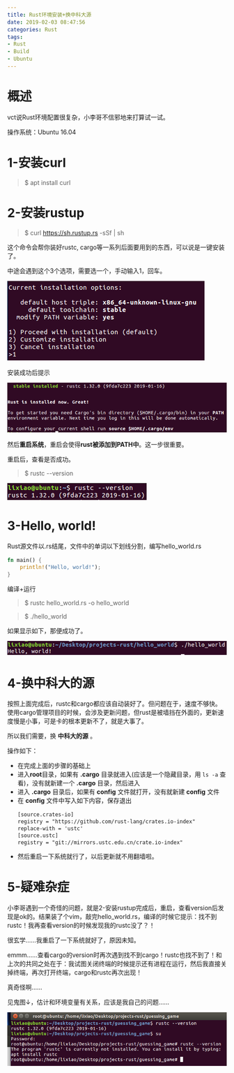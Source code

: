 ```yaml
---
title: Rust环境安装+换中科大源
date: 2019-02-03 08:47:56
categories: Rust
tags: 
- Rust
- Build
- Ubuntu
---
```


# 概述

vct说Rust环境配置很复杂，小李哥不信邪地来打算试一试。

操作系统：Ubuntu 16.04

# 1-安装curl

> $ apt install curl

# 2-安装rustup

> $ curl https://sh.rustup.rs -sSf | sh

这个命令会帮你装好rustc, cargo等一系列后面要用到的东西，可以说是一键安装了。

中途会遇到这个3个选项，需要选一个，手动输入1，回车。

![rustup安装选项](Rust环境安装/rustup安装选项.png)


安装成功后提示

![rustup安装成功](Rust环境安装/rustup安装成功.png)

然后**重启系统**，重启会使得**rust被添加到PATH中**。这一步很重要。

重启后，查看是否成功。
> $ rustc --version

![rustc版本](Rust环境安装/rustc版本.png)

# 3-Hello, world!

Rust源文件以.rs结尾，文件中的单词以下划线分割，编写hello_world.rs

```Rust
fn main() {
    println!("Hello, world!");
}
```

编译+运行
> $ rustc hello_world.rs -o hello_world

> $ ./hello_world

如果显示如下，那便成功了。

![Hello_world](Rust环境安装/Hello_world.png)

# 4-换中科大的源

按照上面完成后，rustc和cargo都应该自动装好了。但问题在于，速度不够快。使用cargo管理项目的时候，会涉及更新问题，但rust是被墙挡在外面的，更新速度慢是小事，可是卡的根本更新不了，就是大事了。

所以我们需要，换 **中科大的源** 。

操作如下：

* 在完成上面的步骤的基础上
* 进入**root**目录，如果有 **.cargo** 目录就进入(应该是一个隐藏目录，用 <code>ls -a</code> 查看)，没有就新建一个 **.cargo** 目录，然后进入
* 进入 **.cargo** 目录后，如果有 **config** 文件就打开，没有就新建 **config** 文件
* 在 **config** 文件中写入如下内容，保存退出
    ```
    [source.crates-io]
    registry = "https://github.com/rust-lang/crates.io-index"
    replace-with = 'ustc'
    [source.ustc]
    registry = "git://mirrors.ustc.edu.cn/crate.io-index"
    ```
* 然后重启一下系统就行了，以后更新就不用翻墙啦。

# 5-疑难杂症

小李哥遇到一个奇怪的问题，就是2-安装rustup完成后，重启，查看version后发现是ok的。结果装了个vim，敲完hello_world.rs，编译的时候它提示：找不到rustc！我再查看version的时候发现我的rustc没了？！

很玄学……我重启了一下系统就好了，原因未知。

emmm……查看cargo的version时再次遇到找不到cargo！rustc也找不到了！和上次的共同之处在于：我试图关闭终端的时候提示还有进程在运行，然后我直接关掉终端，再次打开终端，cargo和rustc再次出现！

真奇怪啊……

见鬼图↓，估计和环境变量有关系，应该是我自己的问题……

![su后找不到rustc](Rust环境安装/su后找不到rustc.png)